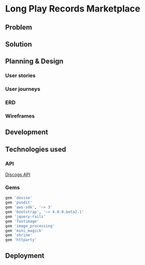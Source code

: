 # Long Play Records Marketplace

## Problem

## Solution

## Planning & Design
### User stories

### User journeys

### ERD

### Wireframes

## Development

## Technologies used
### API
[Discogs API](https://www.discogs.com/developers)

### Gems
```ruby
gem 'devise'
gem 'pundit'
gem 'aws-sdk', '~> 3'
gem 'bootstrap', '~> 4.0.0.beta2.1'
gem 'jquery-rails'
gem 'fastimage'
gem 'image_processing'
gem 'mini_magick'
gem 'shrine'
gem 'httparty'
```

## Deployment
